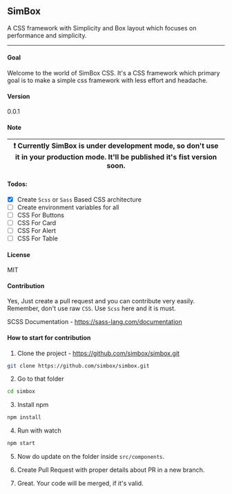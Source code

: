 ## SimBox
A CSS framework with Simplicity and Box layout which focuses on performance and simplicity.

----


#### Goal
Welcome to the world of SimBox CSS. It's a CSS framework which primary goal is to make a simple css framework with less effort and headache.

#### Version
0.0.1

#### Note

| :exclamation:  Currently SimBox is under development mode, so don't use it in your production mode. It'll be published it's fist version soon.   |
|-----------------------------------------|


#### Todos:
- [x] Create `Scss` or `Sass` Based CSS architecture
- [ ] Create environment variables for all
- [ ] CSS For Buttons
- [ ] CSS For Card
- [ ] CSS For Alert
- [ ] CSS For Table

#### License
MIT

#### Contribution
Yes, Just create a pull request and you can contribute very easily.
Remember, don't use raw `CSS`. Use `Scss` here and it is must.

SCSS Documentation - https://sass-lang.com/documentation


#### How to start for contribution

1. Clone the project - https://github.com/simbox/simbox.git

```bash
git clone https://github.com/simbox/simbox.git
```

2. Go to that folder
```bash
cd simbox
```

3. Install npm
```bash
npm install
```

4. Run with watch
```bash
npm start
```

5. Now do update on the folder inside `src/components`.


6. Create Pull Request with proper details about PR in a new branch.

7. Great. Your code will be merged, if it's valid. 